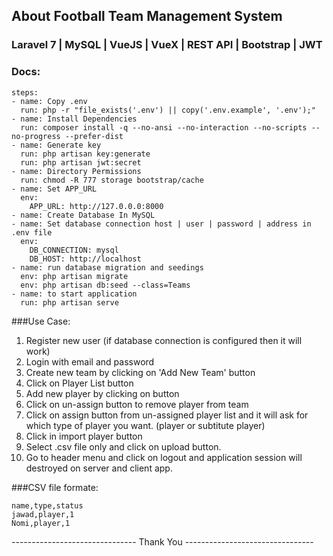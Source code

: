 ## About Football Team Management System

### Laravel 7 | MySQL | VueJS | VueX | REST API | Bootstrap | JWT

### Docs:
    steps:
    - name: Copy .env
      run: php -r "file_exists('.env') || copy('.env.example', '.env');"
    - name: Install Dependencies
      run: composer install -q --no-ansi --no-interaction --no-scripts --no-progress --prefer-dist
    - name: Generate key
      run: php artisan key:generate
      run: php artisan jwt:secret
    - name: Directory Permissions
      run: chmod -R 777 storage bootstrap/cache
    - name: Set APP_URL 
      env:
        APP_URL: http://127.0.0.0:8000
    - name: Create Database In MySQL
    - name: Set database connection host | user | password | address in .env file
      env:
        DB_CONNECTION: mysql
        DB_HOST: http://localhost
    - name: run database migration and seedings
      env: php artisan migrate
      env: php artisan db:seed --class=Teams
    - name: to start application 
      run: php artisan serve

###Use Case:

1) Register new user (if database connection is configured then it will work)
2) Login with email and password
3) Create new team by clicking on 'Add New Team' button
4) Click on Player List button
5) Add new player by clicking on button
6) Click on un-assign button to remove player from team
7) Click on assign button from un-assigned player list and it will ask for which type of player you want. (player or subtitute player)
8) Click in import player button
9) Select .csv file only and click on upload button. 
10) Go to header menu and click on logout and application session will destroyed on server and client app.

###CSV file formate:

```
name,type,status
jawad,player,1
Nomi,player,1
```

------------------------------- Thank You --------------------------------
